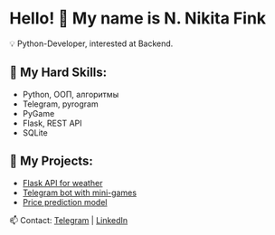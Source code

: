 # Hello! 👋 My name is N. Nikita Fink

💡 Python-Developer, interested at Backend.

## 🔧 My Hard Skills:

- Python, ООП, алгоритмы
- Telegram, pyrogram
- PyGame
- Flask, REST API
- SQLite
## 📌 My Projects:

- [Flask API for weather](https://github.com/user/weather-api)
- [Telegram bot with mini-games](https://github.com/user/telegram-bot)
- [Price prediction model](https://github.com/user/prices)
  
📫 Contact: [Telegram](https://t.me/username) | [LinkedIn](https://linkedin.com/in/username)

